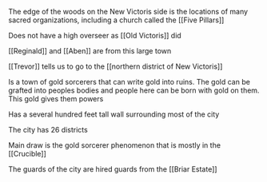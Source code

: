 The edge of the woods on the New Victoris side is the locations of many sacred organizations, including a church called the [[Five Pillars]] 

Does not have a high overseer as [[Old Victoris]] did

[[Reginald]] and [[Aben]] are from this large town

[[Trevor]] tells us to go to the [[northern district of New Victoris]]

Is a town of gold sorcerers that can write gold into ruins. The gold can be grafted into peoples bodies and people here can be born with gold on them. This gold gives them powers

Has a several hundred feet tall wall surrounding most of the city

The city has 26 districts

Main draw is the gold sorcerer phenomenon that is mostly in the [[Crucible]]

The guards of the city are hired guards from the [[Briar Estate]]